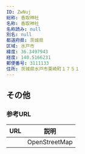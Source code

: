 ```yaml
---
ID: ZwNuj
総称: 香取神社
名称: 香取神社
名称読み: null
別名: null
都道府県: 茨城県
区域: 水戸市
緯度: 36.3497943
経度: 140.5166231
郵便番号: 3111133
住所: 茨城県水戸市栗崎町１７５１
---
```


## その他

### 参考URL

| URL | 説明          |
| --- | ------------- |
|     | OpenStreetMap |
